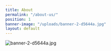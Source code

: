 ```yaml
---
title: About
permalink: "/about-us/"
position: 1
banner-image: "/uploads/banner-2-d5644a.jpg"
layout: default
---
```


![banner-2-d5644a.jpg](/uploads/banner-2-d5644a.jpg)